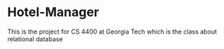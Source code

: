# Hotel-Manager
This is the project for CS 4400 at Georgia Tech which is the class about relational database
